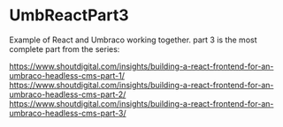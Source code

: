 # UmbReactPart3


Example of React and Umbraco working together. part 3 is the most complete part from the series:

https://www.shoutdigital.com/insights/building-a-react-frontend-for-an-umbraco-headless-cms-part-1/
https://www.shoutdigital.com/insights/building-a-react-frontend-for-an-umbraco-headless-cms-part-2/
https://www.shoutdigital.com/insights/building-a-react-frontend-for-an-umbraco-headless-cms-part-3/
